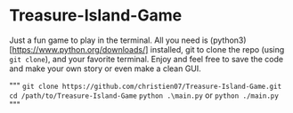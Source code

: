 # Treasure-Island-Game
Just a fun game to play in the terminal. All you need is (python3)[https://www.python.org/downloads/] installed, git to clone the repo (using `git clone`), and your favorite terminal. Enjoy and feel free to save the code and make your own story or even make a clean GUI.

"""
`git clone https://github.com/christien07/Treasure-Island-Game.git`
`cd /path/to/Treasure-Island-Game`
`python .\main.py` or `python ./main.py`
"""
